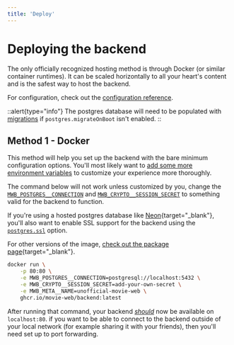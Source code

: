 ```yaml
---
title: 'Deploy'
---
```


# Deploying the backend

The only officially recognized hosting method is through Docker (or similar container runtimes). It can be scaled horizontally to all your heart's content and is the safest way to host the backend.

For configuration, check out the [configuration reference](2.configuration.md).

::alert{type="info"}
The postgres database will need to be populated with [migrations](0.introduction.md#migrations) if `postgres.migrateOnBoot` isn't enabled.
::

## Method 1 - Docker

This method will help you set up the backend with the bare minimum configuration options. You'll most likely want to [add some more environment variables](2.configuration.md) to customize your experience more thoroughly.

The command below will not work unless customized by you, change the [`MWB_POSTGRES__CONNECTION`](2.configuration.md#postgresconnection) and [`MWB_CRYPTO__SESSION_SECRET`](2.configuration.md#cryptosessionsecret) to something valid for the backend to function.

If you're using a hosted postgres database like [Neon](https://neon.tech/){target="\_blank"}, you'll also want to enable SSL support for the backend using the [`postgres.ssl`](2.configuration.md#postgresssl) option.

For other versions of the image, [check out the package page](https://github.com/movie-web/backend/pkgs/container/backend){target="\_blank"}.

```sh
docker run \
    -p 80:80 \
    -e MWB_POSTGRES__CONNECTION=postgresql://localhost:5432 \
    -e MWB_CRYPTO__SESSION_SECRET=add-your-own-secret \
    -e MWB_META__NAME=unofficial-movie-web \
    ghcr.io/movie-web/backend:latest
```

After running that command, your backend [_should_](../1.self-hosting/4.troubleshooting.md) now be available on `localhost:80`. if you want to be able to connect to the backend outside of your local network (for example sharing it with your friends), then you'll need set up to port forwarding.
